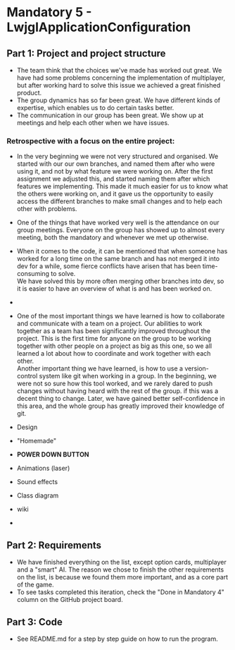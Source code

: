 # Mandatory 5 - LwjglApplicationConfiguration

## Part 1: Project and project structure
   - The team think that the choices we've made has worked out great. 
   We have had some problems concerning the implementation of multiplayer, 
   but after working hard to solve this issue we achieved a great finished product.
   - The group dynamics has so far been great. We have different kinds of expertise, 
   which enables us to do certain tasks better.
   - The communication in our group has been great. 
   We show up at meetings and help each other when we have issues. 
### Retrospective with a focus on the entire project:
   - In the very beginning we were not very structured and organised. 
   We started with our our own branches, and named them after who
   were using it, and not by what feature we were working on. 
   After the first assignment we adjusted this, and started naming them after which features we
   implementing. This made it much easier for us to know what the others were working on, 
   and it gave us the opportunity to easily access
   the different branches to make small changes and to help each other with problems.
   - One of the things that have worked very well is the attendance on our group meetings. 
   Everyone on the group has showed up to almost 
   every meeting, both the mandatory and whenever we met up otherwise.
   - When it comes to the code, it can be mentioned that when someone has worked for 
   a long time on the same branch and has not merged it into dev for a while, 
   some fierce conflicts have arisen that has been time-consuming to solve. <br/>
   We have solved this by more often merging other branches into dev, 
   so it is easier to have an overview of what is and has been worked on.
   - 
   - One of the most important things we have learned is how to collaborate 
   and communicate with a team on a project. Our abilities to work together as a team has been
   significantly improved throughout the project. This is the first time for anyone 
   on the group to be working together with other people on a project as big as this one, 
   so we all learned a lot about how to coordinate and work together with each other. <br/>
   Another important thing we have learned, is how to use a version-control system 
   like git when working in a group. In the beginning, we were not so sure how this tool worked, 
   and we rarely dared to push changes without having heard with the rest of the group.
   if this was a decent thing to change. Later, we have gained better self-confidence in this area, 
   and the whole group has greatly improved their knowledge of git. 
- Design
 - "Homemade"
 - **POWER DOWN BUTTON**
 - Animations (laser)
 - Sound effects
 - Class diagram
 - wiki
 
 - 


## Part 2: Requirements
- We have finished everything on the list, except option cards, multiplayer and a "smart" AI.
The reason we chose to finish the other requirements on the list, is because we found them more important, and as a core part of the game.
 - To see tasks completed this iteration, check the "Done in Mandatory 4" column on the GitHub project board.


    
## Part 3: Code
- See README.md for a step by step guide on how to run the program.